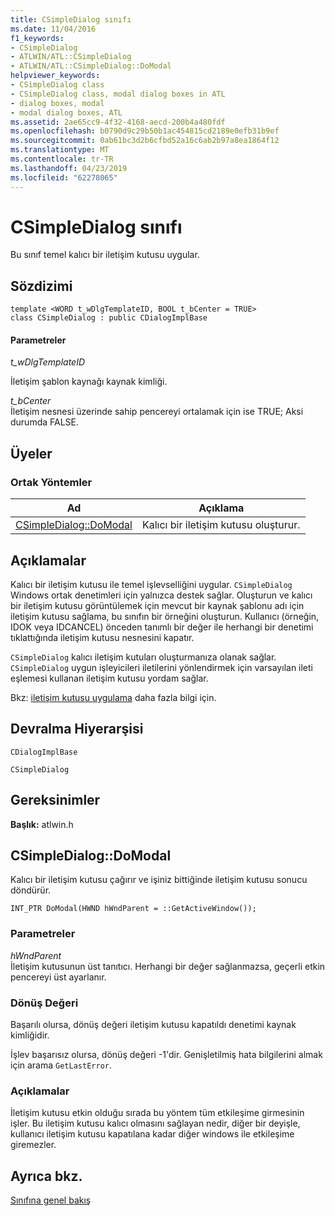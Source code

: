```yaml
---
title: CSimpleDialog sınıfı
ms.date: 11/04/2016
f1_keywords:
- CSimpleDialog
- ATLWIN/ATL::CSimpleDialog
- ATLWIN/ATL::CSimpleDialog::DoModal
helpviewer_keywords:
- CSimpleDialog class
- CSimpleDialog class, modal dialog boxes in ATL
- dialog boxes, modal
- modal dialog boxes, ATL
ms.assetid: 2ae65cc9-4f32-4168-aecd-200b4a480fdf
ms.openlocfilehash: b0790d9c29b50b1ac454815cd2189e0efb31b9ef
ms.sourcegitcommit: 0ab61bc3d2b6cfbd52a16c6ab2b97a8ea1864f12
ms.translationtype: MT
ms.contentlocale: tr-TR
ms.lasthandoff: 04/23/2019
ms.locfileid: "62278065"
---
```

# <a name="csimpledialog-class"></a>CSimpleDialog sınıfı

Bu sınıf temel kalıcı bir iletişim kutusu uygular.

## <a name="syntax"></a>Sözdizimi

```
template <WORD t_wDlgTemplateID, BOOL t_bCenter = TRUE>
class CSimpleDialog : public CDialogImplBase
```

#### <a name="parameters"></a>Parametreler

*t_wDlgTemplateID*

İletişim şablon kaynağı kaynak kimliği.

*t_bCenter*<br/>
İletişim nesnesi üzerinde sahip pencereyi ortalamak için ise TRUE; Aksi durumda FALSE.

## <a name="members"></a>Üyeler

### <a name="public-methods"></a>Ortak Yöntemler

|Ad|Açıklama|
|----------|-----------------|
|[CSimpleDialog::DoModal](#domodal)|Kalıcı bir iletişim kutusu oluşturur.|

## <a name="remarks"></a>Açıklamalar

Kalıcı bir iletişim kutusu ile temel işlevselliğini uygular. `CSimpleDialog` Windows ortak denetimleri için yalnızca destek sağlar. Oluşturun ve kalıcı bir iletişim kutusu görüntülemek için mevcut bir kaynak şablonu adı için iletişim kutusu sağlama, bu sınıfın bir örneğini oluşturun. Kullanıcı (örneğin, IDOK veya IDCANCEL) önceden tanımlı bir değer ile herhangi bir denetimi tıklattığında iletişim kutusu nesnesini kapatır.

`CSimpleDialog` kalıcı iletişim kutuları oluşturmanıza olanak sağlar. `CSimpleDialog` uygun işleyicileri iletilerini yönlendirmek için varsayılan ileti eşlemesi kullanan iletişim kutusu yordam sağlar.

Bkz: [iletişim kutusu uygulama](../../atl/implementing-a-dialog-box.md) daha fazla bilgi için.

## <a name="inheritance-hierarchy"></a>Devralma Hiyerarşisi

`CDialogImplBase`

`CSimpleDialog`

## <a name="requirements"></a>Gereksinimler

**Başlık:** atlwin.h

##  <a name="domodal"></a>  CSimpleDialog::DoModal

Kalıcı bir iletişim kutusu çağırır ve işiniz bittiğinde iletişim kutusu sonucu döndürür.

```
INT_PTR DoModal(HWND hWndParent = ::GetActiveWindow());
```

### <a name="parameters"></a>Parametreler

*hWndParent*<br/>
İletişim kutusunun üst tanıtıcı. Herhangi bir değer sağlanmazsa, geçerli etkin pencereyi üst ayarlanır.

### <a name="return-value"></a>Dönüş Değeri

Başarılı olursa, dönüş değeri iletişim kutusu kapatıldı denetimi kaynak kimliğidir.

İşlev başarısız olursa, dönüş değeri -1'dir. Genişletilmiş hata bilgilerini almak için arama `GetLastError`.

### <a name="remarks"></a>Açıklamalar

İletişim kutusu etkin olduğu sırada bu yöntem tüm etkileşime girmesinin işler. Bu iletişim kutusu kalıcı olmasını sağlayan nedir, diğer bir deyişle, kullanıcı iletişim kutusu kapatılana kadar diğer windows ile etkileşime giremezler.

## <a name="see-also"></a>Ayrıca bkz.

[Sınıfına genel bakış](../../atl/atl-class-overview.md)

